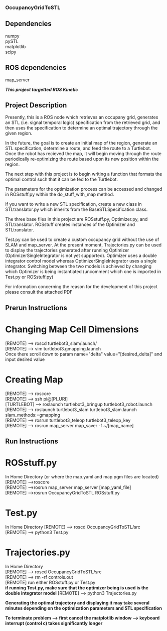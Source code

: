 ### OccupancyGridToSTL
## Dependencies <br /> 
numpy <br />
pySTL <br />
matplotlib <br />
scipy <br />

## ROS dependencies <br /> 
map_server 

***This project targetted ROS Kinetic***

## Project Description <br />
Presently, this is a ROS node which retrieves an occupany grid, generates an STL (i.e. signal temporal logic) specification 
from the retrieved grid, and then uses the specification to determine an optimal trajectory through the given region. 

In the future, the goal is to create an initial map of the region, generate an STL specification, determine a route, and feed the 
route to a Turtlebot. Once the robot has recieved the map, it will begin moving through the route periodically re-optimizing the route
based upon its new position within the region. 

The next step with this project is to begin writing a function that formats the optimal control such that it can be fed to the Turtlebot. 

The parameters for the optimization process can be accessed and changed in ROSstuff.py within the do_stuff_with_map method. 

If you want to write a new STL specification, create a new class in STLtranslator.py which inherits from the BaseSTLSpecification
class. 

The three base files in this project are ROSstuff.py, Optimizer.py, and STLtranslator. ROSstuff creates instances of the Optimizer
and STLtranslator.  

Test.py can be used to create a custom occupancy grid without the use of SLAM and map_server. At the present moment, Trajectories.py
can be used to display the trajectories generated after running Optimizer (OptimizerSingleIntegrator is not yet supported). Optimizer
uses a double integrator control model whereas OptimizerSingleIntegrator uses a single integrator. Switching between the two models is 
achieved by changing which Optimizer is being instantiated (uncomment which one is imported in Test.py or ROSstuff.py) 
 
For information concerning the reason for the development of this project please consult the attached PDF

## Prerun Instructions <br/>

# Changing Map Cell Dimensions <br /> 
[REMOTE] --> roscd turtlebot3_slam/launch/ <br />
[REMOTE] --> vim turtlebot3.gmapping.launch <br />
Once there scroll down to param name="delta" value="[desired_delta]" and input desired value  

# Creating Map <br /> 
[REMOTE] --> roscore <br />
[REMOTE] --> ssh pi@[PI_URI] <br />
[TURTLEBOT] --> roslaunch turtlebot3_bringup turtlebot3_robot.launch <br />
[REMOTE] --> roslaunch turtlebot3_slam turtlebot3_slam.launch slam_methods:=gmapping <br />
[REMOTE] --> rosrun turtlebot3_teleop turtlebot3_teleop_key <br />
[REMOTE] --> rosrun map_server map_saver -f ~/[map_name] <br />

## Run Instructions <br />

# ROSstuff.py <br /> 
In Home Directory (or where the map.yaml and map.pgm files are located) <br />
[REMOTE] -->roscore <br />
[REMOTE] -->rosrun map_server map_server [map_yaml_file] <br /> 
[REMOTE] -->rosrun OccupancyGridToSTL ROSstuff.py <br />

# Test.py <br />
In Home Directory
[REMOTE] --> roscd OccupancyGridToSTL/src <br />
[REMOTE] --> python3 Test.py <br />

# Trajectories.py <br />
In Home Directory <br />
[REMOTE] --> roscd OccupancyGridToSTL/src <br />
[REMOTE] --> rm -rf controls.out <br />
[REMOTE] run either ROSstuff.py or Test.py <br />
**if running Test.py, make sure that the optimizer being is used is the double integrator model**
[REMOTE] --> python3 Trajectories.py <br />

**Generating the optimal trajectory and displaying it may take several minutes 
depending on the optimization parameters and STL specification**

**To terminate problem --> first cancel the matplotlib window --> keyboard interrupt (control c) takes significantly longer** 

